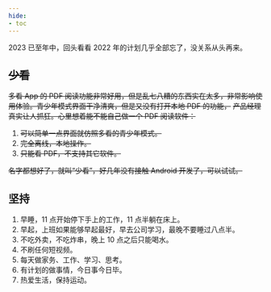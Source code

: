 ```yaml
---
hide:
- toc
---
```


2023 已至年中，回头看看 2022 年的计划几乎全部忘了，没关系从头再来。

## ~~少看~~
~~多看 App 的 PDF 阅读功能非常好用，但是乱七八糟的东西实在太多，非常影响使用体验。青少年模式界面干净清爽，但是又没有打开本地 PDF 的功能，~~
~~产品经理真实让人抓狂。心里想着能不能自己做一个 PDF 阅读软件：~~   

1. ~~可以简单一点界面就仿照多看的青少年模式。~~  
2. ~~完全离线，本地操作。~~  
3. ~~只能看 PDF，不支持其它软件。~~   

~~名字都想好了，就叫“少看”，好几年没有接触 Android 开发了，可以试试。~~

## 坚持
1. 早睡，11 点开始停下手上的工作，11 点半躺在床上。
2. 早起，上班如果能够早起最好，早去公司学习，最晚不要睡过八点半。
3. 不吃外卖，不吃炸串，晚上 10 点之后只能喝水。
4. 不刷任何短视频。
5. 每天做家务、工作、学习、思考。
6. 有计划的做事情，今日事今日毕。
7. 热爱生活，保持运动。